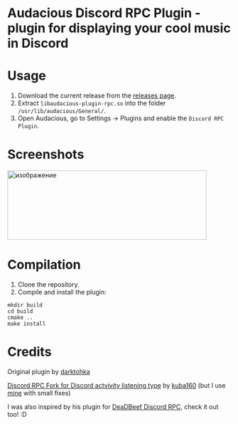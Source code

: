 # Audacious Discord RPC Plugin - plugin for displaying your cool music in Discord

# Usage
1. Download the current release from the [releases page](https://github.com/InviseDivine/audacious-plugin-rpc/releases).
2. Extract `libaudacious-plugin-rpc.so` into the folder `/usr/lib/audacious/General/`.
3. Open Audacious, go to Settings -> Plugins and enable the `Discord RPC Plugin`.

# Screenshots

<img width="448" height="156" alt="изображение" src="https://github.com/user-attachments/assets/7f276cdf-4912-4b92-9c4c-6190bdec42ff" />


# Compilation
1. Clone the repository.
2. Compile and install the plugin:
```
mkdir build
cd build
cmake ..
make install
```
# Credits
Original plugin by [darktohka](https://github.com/darktohka)

[Discord RPC Fork for Discord actvivity listening type](https://github.com/kuba160/discord-rpc) by [kuba160](https://github.com/kuba160) (but I use [mine](https://github.com/InviseDivine/discord-rpc) with small fixes)

I was also inspired by his plugin for [DeaDBeef Discord RPC](https://github.com/kuba160/ddb_discord_presence), check it out too! :D
